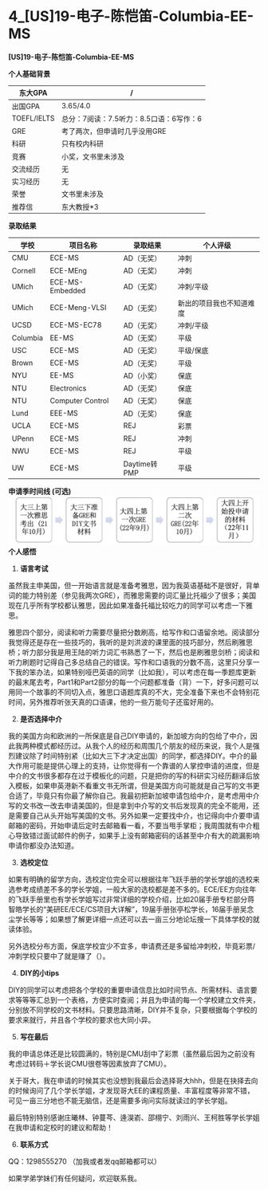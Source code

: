 # 4_[US]19-电子-陈恺笛-Columbia-EE-MS

**[US]19-电子-陈恺笛-Columbia-EE-MS**

**个人基础背景**

| 东大GPA | / |
| --- | --- |
| 出国GPA | 3.65/4.0 |
| TOEFL/IELTS | 总分：7阅读：7.5听力：8.5口语：6写作：6 |
| GRE | 考了两次，但申请时几乎没用GRE |
| 科研 | 只有校内科研 |
| 竞赛 | 小奖，文书里未涉及 |
| 交流经历 | 无 |
| 实习经历 | 无 |
| 荣誉 | 文书里未涉及 |
| 推荐信 | 东大教授*3 |

**录取结果**

| 学校 | 项目名称 | 录取结果 | 个人评级 |
| --- | --- | --- | --- |
| CMU | ECE-MS | AD（无奖） | 冲刺 |
| Cornell | ECE-MEng | AD（无奖） | 冲刺 |
| UMich | ECE-MS-Embedded | AD（无奖） | 冲刺/平级 |
| UMich | ECE-Meng-VLSI | AD（无奖） | 新出的项目我也不知道难度 |
| UCSD | ECE-MS-EC78 | AD（无奖） | 冲刺/平级 |
| Columbia | EE-MS | AD（无奖） | 平级 |
| USC | ECE-MS | AD（无奖） | 平级/保底 |
| Brown | ECE-MS | AD（无奖） | 平级 |
| NYU | EE-MS | AD（小奖） | 保底 |
| NTU | Electronics | AD（无奖） | 保底 |
| NTU | Computer Control | AD（无奖） | 保底 |
| Lund | EEE-MS | AD（无奖） | 保底 |
| UCLA | ECE-MS | REJ | 彩票 |
| UPenn | ECE-MS | REJ | 冲刺 |
| NWU | ECE-MS | REJ | 平级 |
| UW | ECE-MS | Daytime转PMP | 平级 |

**申请季时间线 (可选)**
![ckd](/images/4_[US]19-电子-陈恺笛-Columbia-EE-MS-Flowchart.png)
**个人感悟**

1. **语言考试**

虽然我主申美国，但一开始语言就是准备考雅思，因为我英语基础不是很好，背单词的能力特别差（参见我两次GRE），而雅思需要的词汇量比托福少了很多；美国现在几乎所有学校都认雅思，因此如果准备托福比较吃力的同学可以考虑一下雅思。

雅思四个部分，阅读和听力需要尽量把分数刷高，给写作和口语留余地。阅读部分我觉得还是存在一些技巧的，我听的是刘洪波的课里面的技巧部分，然后刷雅思桥；听力部分我是用王陆的听力词汇书熟悉了一下，然后也是刷雅思剑桥；阅读和听力刷题时记得自己多总结自己的错误。写作和口语我的分数不高，这里只分享一下我的笨办法，如果特别哑巴英语的同学（比如我），可以考虑在每一季题库更新的最末尾去考，Part1和Part2部分的每一个问题都准备（背）一下，好多问题可以用同一个故事的不同切入点，雅思口语题库真的不大，完全准备下来也不会特别花时间，另外推荐听张天真的口语课，他的一些万能句子还蛮好用的。

2. **是否选择中介**

我的美国方向和欧洲的一所保底是自己DIY申请的，新加坡方向的包给了中介，因此我两种模式都经历过。从我个人的经历和周围几个朋友的经历来说，我个人是强烈建议除了时间特别紧（比如大三下才决定出国）的同学，都选择DIY。中介的最大作用可能是提供心理上的支持，让你觉得有一个靠谱的人掌控申请的进度，但是中介的文书很多都存在过于模板化的问题，只是把你的写的科研实习经历翻译后放入模板，如果申英港新不看重文书无所谓，但是美国方向可能就是自己写的文书更合适了，毕竟只有你最了解你自己。我最初把新加坡申请包给中介，是考虑用中介写的文书改一改去申请美国的，但是拿到中介写的文书后发现真的完全不能用，还是需要自己从头开始写美国的文书。另外如果一定要找中介，也记得向中介要申请邮箱的密码，开始申请后定时去邮箱看一看，不要当甩手掌柜；我周围就有中介粗心导致错过面试邮件的例子，如果手上没有邮箱密码的话甚至中介有大的疏漏影响申请你都没办法知道。

3. **选校定位**

如果有明确的留学方向，选校定位完全可以根据往年飞跃手册的学长学姐的选校来选参考成绩差不多的学长学姐，一般大家的选校都是差不多的。ECE/EE方向往年的飞跃手册里也有学长学姐写过非常详细的学校介绍，比如20届手册专栏部分蒋智皓学长的“美研EE/ECE/CS项目大详解”，19届手册张亭松学长，16届手册吴念尘学长等等；如果想了解更详细一点还可以去一亩三分地论坛搜一下具体学校的就读体验。

另外选校分布方面，保底学校宜少不宜多，申请费还是多留给冲刺校，毕竟彩票/冲刺学校只要中了就是赚了（）。

4. **DIY的小tips**

DIY的同学可以考虑把各个学校的重要申请信息比如时间节点、所需材料、语言要求等等等汇总到一个表格，方便实时查阅；并且为申请的每一个学校建立文件夹，分别放不同学校的文书材料。只要思路清晰，DIY并不复杂，只要根据每个学校的要求来就行，并且各个学校的要求也大同小异。

5. **写在最后**

我的申请总体还是比较圆满的，特别是CMU刮中了彩票（虽然最后因为之前没有考虑过转码＋学长说CMU很卷等因素放弃了CMU）。

关于哥大，我在申请的时候其实也没想到我最后会选择哥大hhh，但是在抉择去向的时候询问了几个学长学姐，才发现哥大EE的课程质量、丰富程度等非常不错，可见一亩三分地也不能无脑信，还是需要多询问实际就读过的学长学姐。

最后特别特别感谢庄曦林、钟蔓芩、逄淏嵛、邵栩宁、刘雨兴、王柯胜等学长学姐在我申请和定校时的建议和帮助！

6. **联系方式**

QQ：1298555270 （加我或者发qq邮箱都可以）

如果学弟学妹们有任何疑问，欢迎联系我。